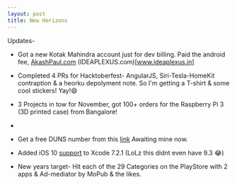```yaml
---
layout: post
title: New Horizons
---
```


Updates-
- Got a new Kotak Mahindra account just for dev billing. Paid the android fee, [AkashPaul.com](www.akashpaul.com) (IDEAPLEXUS.com)[www.ideaplexus.in]

- Completed 4 PRs for Hacktoberfest- AngularJS, Siri-Tesla-HomeKit contraption & a heorku depolyment note. So I'm getting a T-shirt & some cool stickers! Yay!😄

- 3 Projects in tow for November, got 100+ orders for the Raspberry Pi 3 (3D printed case) from Bangalore!

- 
* Get a free DUNS number from this [link](http://fedgov.dnb.com/webform/searchAction.do) Awaiting mine now.

* Added iOS 10 [support](http://dropbox.com/s/mg8xp09srnq26l1/10.0%20%2814A345%29.zip?dl=0) to Xcode 7.2.1 (LoLz this didnt even have 9.3 😂)

- New years target- Hit each of the 29 Categories on the PlayStore with 2 apps & Ad-mediator by MoPub & the likes.
